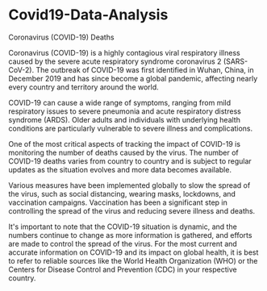 # Covid19-Data-Analysis
Coronavirus (COVID-19) Deaths

Coronavirus (COVID-19) is a highly contagious viral respiratory illness caused by the severe acute respiratory syndrome coronavirus 2 (SARS-CoV-2). The outbreak of COVID-19 was first identified in Wuhan, China, in December 2019 and has since become a global pandemic, affecting nearly every country and territory around the world.

COVID-19 can cause a wide range of symptoms, ranging from mild respiratory issues to severe pneumonia and acute respiratory distress syndrome (ARDS). Older adults and individuals with underlying health conditions are particularly vulnerable to severe illness and complications.

One of the most critical aspects of tracking the impact of COVID-19 is monitoring the number of deaths caused by the virus. The number of COVID-19 deaths varies from country to country and is subject to regular updates as the situation evolves and more data becomes available.

Various measures have been implemented globally to slow the spread of the virus, such as social distancing, wearing masks, lockdowns, and vaccination campaigns. Vaccination has been a significant step in controlling the spread of the virus and reducing severe illness and deaths.

It's important to note that the COVID-19 situation is dynamic, and the numbers continue to change as more information is gathered, and efforts are made to control the spread of the virus. For the most current and accurate information on COVID-19 and its impact on global health, it is best to refer to reliable sources like the World Health Organization (WHO) or the Centers for Disease Control and Prevention (CDC) in your respective country.
